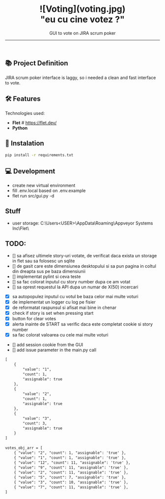 
<h1 align="center">
![Voting](voting.jpg)
<br>
  "eu cu cine votez ?"
</h1>

<p align="center">GUI to vote on JIRA scrum poker</p>

<hr />
<br />


## 📚 Project Definition

JIRA scrum poker interface is laggy, so i needed a clean and fast interface to vote.


## 🛠️ Features

Technologies used:

- **Flet** # https://flet.dev/
- **Python**


## 🚀 Instalation
```sh
pip install -r requirements.txt
```

## 💻 Development
- create new virtual environment
- fill .env.local based on .env.example
- flet run src/gui.py -d

## Stuff
- user storage: C:\Users\<USER>\AppData\Roaming\Appveyor Systems Inc\Flet\

## TODO:
- [] sa afisez ultimele story-uri votate, de verificat daca exista un storage in flet sau sa folosesc un sqlite
- [] de gasit care este dimensiunea desktopului si sa pun pagina in coltul din dreapta sus pe baza dimensiunii
- [] implementat pylint si ceva teste
- [] sa fac colorat inputul cu story number dupa ce am votat
- [] sa oprest requestul la API dupa un numar de X(50) incercari
- [x] sa autopopulez inputul cu votul be baza celor mai multe voturi
- [x] de implementat un logger cu log pe fisier
- [x] de reformatat raspunsul si afisat mai bine in chenar
- [x] check if story is  set when pressing start
- [x] button for clear votes
- [x] alerta inainte de START sa verific daca este completat cookie si story number
- [x] sa fac colorat valoarea cu cele mai multe voturi
- [] add  session cookie from the GUI
- [] add issue parameter in the main.py call

```
[
    {
        "value": "1",
        "count": 1,
        "assignable": true
    },
    {
        "value": "2",
        "count": 1,
        "assignable": true
    },
    {
        "value": "3",
        "count": 3,
        "assignable": true
    }
]

votes_obj_arr = [
    { "value": "2", "count": 1, "assignable": 'true' },
    { "value": "1", "count": 1, "assignable": 'true' },
    { "value": "12", "count": 11, "assignable": 'true' },
    { "value": "9", "count": 11, "assignable": 'true' },
    { "value": "2", "count": 11, "assignable": 'true' },
    { "value": "5", "count": 7, "assignable": 'true' },
    { "value": "3", "count": 10, "assignable": 'true' },
    { "value": "7", "count": 11, "assignable": 'true' },
]
```